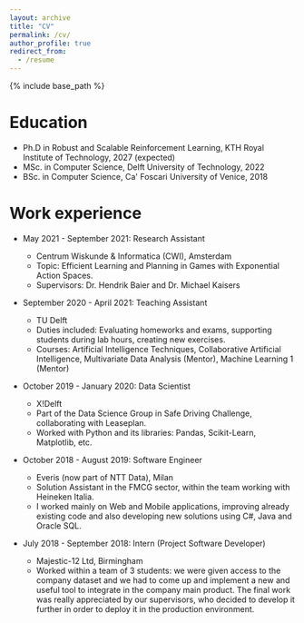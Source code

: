 ```yaml
---
layout: archive
title: "CV"
permalink: /cv/
author_profile: true
redirect_from:
  - /resume
---
```


{% include base_path %}

Education
======
* Ph.D in Robust and Scalable Reinforcement Learning, KTH Royal Institute of Technology, 2027 (expected)
* MSc. in Computer Science, Delft University of Technology, 2022
* BSc. in Computer Science, Ca' Foscari University of Venice, 2018

Work experience
======
* May 2021 - September 2021: Research Assistant
  * Centrum Wiskunde & Informatica (CWI), Amsterdam
  * Topic: Efficient Learning and Planning in Games with Exponential Action Spaces.
  * Supervisors: Dr. Hendrik Baier and Dr. Michael Kaisers
  
* September 2020 - April 2021: Teaching Assistant
  * TU Delft
  * Duties included: Evaluating homeworks and exams, supporting students during lab hours, creating new exercises.
  * Courses: Artificial Intelligence Techniques, Collaborative Artificial Intelligence, Multivariate Data Analysis (Mentor), Machine Learning 1 (Mentor)

* October 2019 - January 2020: Data Scientist
  * X!Delft
  * Part of the Data Science Group in Safe Driving Challenge, collaborating with Leaseplan.
  * Worked with Python and its libraries: Pandas, Scikit-Learn, Matplotlib, etc.

* October 2018 - August 2019: Software Engineer
  * Everis (now part of NTT Data), Milan
  * Solution Assistant in the FMCG sector, within the team working with Heineken Italia.
  * I worked mainly on Web and Mobile applications, improving already existing code and also developing new solutions using C#, Java and Oracle SQL.

* July 2018 - September 2018: Intern (Project Software Developer)
  * Majestic-12 Ltd, Birmingham
  * Worked within a team of 3 students: we were given access to the company dataset and we had to come up and implement a new and useful tool to integrate in the company main product. The final work was really appreciated by our supervisors, who decided to develop it further in order to deploy it in the production environment.

<!--Publications
======
  <ul>{% for post in site.publications %}
    {% include archive-single-cv.html %}
  {% endfor %}</ul>
  
Talks
======
  <ul>{% for post in site.talks %}
    {% include archive-single-talk-cv.html %}
  {% endfor %}</ul>
  
Teaching
======
  <ul>{% for post in site.teaching %}
    {% include archive-single-cv.html %}
  {% endfor %}</ul>
  
Service and leadership
======
* Currently signed in to 43 different slack teams-->
